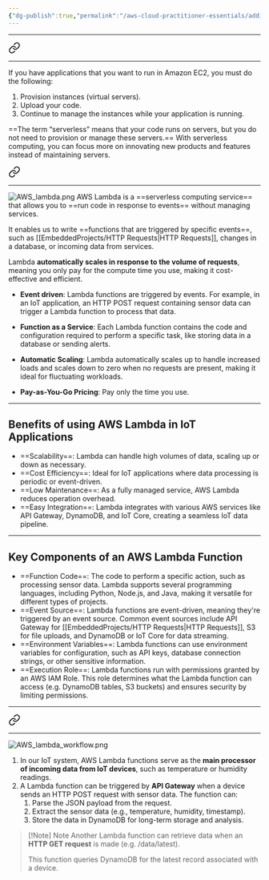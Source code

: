 ```yaml
---
{"dg-publish":true,"permalink":"/aws-cloud-practitioner-essentials/additional-compute-services/"}
---
```


---

<div class="transclusion internal-embed is-loaded"><a class="markdown-embed-link" href="/aws-cloud-practitioner-essentials/serverless-computing/" aria-label="Open link"><svg xmlns="http://www.w3.org/2000/svg" width="24" height="24" viewBox="0 0 24 24" fill="none" stroke="currentColor" stroke-width="2" stroke-linecap="round" stroke-linejoin="round" class="svg-icon lucide-link"><path d="M10 13a5 5 0 0 0 7.54.54l3-3a5 5 0 0 0-7.07-7.07l-1.72 1.71"></path><path d="M14 11a5 5 0 0 0-7.54-.54l-3 3a5 5 0 0 0 7.07 7.07l1.71-1.71"></path></svg></a><div class="markdown-embed">




---
If you have applications that you want to run in Amazon EC2, you must do the following:

1. Provision instances (virtual servers).
2. Upload your code.
3. Continue to manage the instances while your application is running.

==The term “serverless” means that your code runs on servers, but you do not need to provision or manage these servers.== With serverless computing, you can focus more on innovating new products and features instead of maintaining servers.


<div class="transclusion internal-embed is-loaded"><a class="markdown-embed-link" href="/embedded-projects/aws-lambda/" aria-label="Open link"><svg xmlns="http://www.w3.org/2000/svg" width="24" height="24" viewBox="0 0 24 24" fill="none" stroke="currentColor" stroke-width="2" stroke-linecap="round" stroke-linejoin="round" class="svg-icon lucide-link"><path d="M10 13a5 5 0 0 0 7.54.54l3-3a5 5 0 0 0-7.07-7.07l-1.72 1.71"></path><path d="M14 11a5 5 0 0 0-7.54-.54l-3 3a5 5 0 0 0 7.07 7.07l1.71-1.71"></path></svg></a><div class="markdown-embed">




---
![AWS_lambda.png](/img/user/EmbeddedProjects/Reference%20images/AWS_lambda.png)
AWS Lambda is a ==serverless computing service== that allows you to ==run code in response to events== without managing services.

It enables us to write ==functions that are triggered by specific events==, such as [[EmbeddedProjects/HTTP Requests\|HTTP Requests]], changes in a database, or incoming data from services.

Lambda **automatically scales in response to the volume of requests**, meaning you only pay for the compute time you use, making it cost-effective and efficient.

- **Event driven**: Lambda functions are triggered by events. For example, in an IoT application, an HTTP POST request containing sensor data can trigger a Lambda function to process that data.

- **Function as a Service**: Each Lambda function contains the code and configuration required to perform a specific task, like storing data in a database or sending alerts.

- **Automatic Scaling**: Lambda automatically scales up to handle increased loads and scales down to zero when no requests are present, making it ideal for fluctuating workloads.
- **Pay-as-You-Go Pricing**: Pay only the time you use.

---
## Benefits of using AWS Lambda in IoT Applications

- ==Scalability==: Lambda can handle high volumes of data, scaling up or down as necessary.
- ==Cost Efficiency==: Ideal for IoT applications where data processing is periodic or event-driven.
- ==Low Maintenance==: As a fully managed service, AWS Lambda reduces operation overhead.
- ==Easy Integration==: Lambda integrates with various AWS services like API Gateway, DynamoDB, and IoT Core, creating a seamless IoT data pipeline.

 ---
 ## Key Components of an AWS Lambda Function
 
- ==Function Code==: The code to perform a specific action, such as processing sensor data. Lambda supports several programming languages, including Python, Node.js, and Java, making it versatile for different types of projects.
- ==Event Source==: Lambda functions are event-driven, meaning they're triggered by an event source. Common event sources include API Gateway for [[EmbeddedProjects/HTTP Requests\|HTTP Requests]], S3 for file uploads, and DynamoDB or IoT Core for data streaming.
- ==Environment Variables==: Lambda functions can use environment variables for configuration, such as API keys, database connection strings, or other sensitive information.
- ==Execution Role==: Lambda functions run with permissions granted by an AWS IAM Role. This role determines what the Lambda function can access (e.g. DynamoDB tables, S3 buckets) and ensures security by limiting permissions.

---

<div class="transclusion internal-embed is-loaded"><a class="markdown-embed-link" href="/embedded-projects/using-aws-lambda-for-io-t-data-processing/" aria-label="Open link"><svg xmlns="http://www.w3.org/2000/svg" width="24" height="24" viewBox="0 0 24 24" fill="none" stroke="currentColor" stroke-width="2" stroke-linecap="round" stroke-linejoin="round" class="svg-icon lucide-link"><path d="M10 13a5 5 0 0 0 7.54.54l3-3a5 5 0 0 0-7.07-7.07l-1.72 1.71"></path><path d="M14 11a5 5 0 0 0-7.54-.54l-3 3a5 5 0 0 0 7.07 7.07l1.71-1.71"></path></svg></a><div class="markdown-embed">




---

![AWS_lambda_workflow.png](/img/user/EmbeddedProjects/Reference%20images/AWS_lambda_workflow.png)

1. In our IoT system, AWS Lambda functions serve as the **main processor of incoming data from IoT devices**, such as temperature or humidity readings.
2. A Lambda function can be triggered by **API Gateway** when a device sends an HTTP POST request with sensor data. The function can:
	1. Parse the JSON payload from the request.
	2. Extract the sensor data (e.g., temperature, humidity, timestamp).
	3. Store the data in DynamoDB for long-term storage and analysis.

> [!Note] Note
> Another Lambda function can retrieve data when an **HTTP GET request** is made (e.g. /data/latest).  
> 
> This function queries DynamoDB for the latest record associated with a device.



</div></div>



</div></div>


</div></div>


